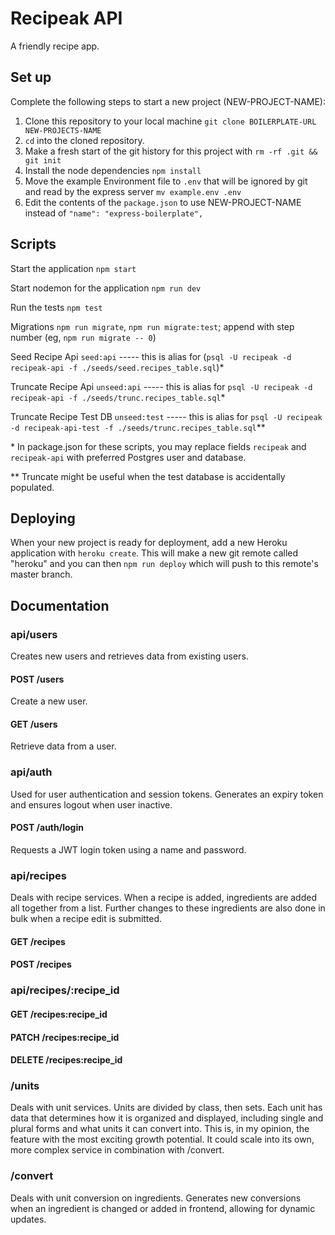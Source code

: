 # Recipeak API

A friendly recipe app.

## Set up

Complete the following steps to start a new project (NEW-PROJECT-NAME):

1. Clone this repository to your local machine `git clone BOILERPLATE-URL NEW-PROJECTS-NAME`
2. `cd` into the cloned repository.
3. Make a fresh start of the git history for this project with `rm -rf .git && git init`
4. Install the node dependencies `npm install`
5. Move the example Environment file to `.env` that will be ignored by git and read by the express server `mv example.env .env`
6. Edit the contents of the `package.json` to use NEW-PROJECT-NAME instead of `"name": "express-boilerplate",`

## Scripts

Start the application `npm start`

Start nodemon for the application `npm run dev`

Run the tests `npm test`

Migrations `npm run migrate`, `npm run migrate:test`; append with step number (eg, `npm run migrate -- 0`)

Seed Recipe Api `seed:api` ----- this is alias for (`psql -U recipeak -d recipeak-api -f ./seeds/seed.recipes_table.sql`)*

Truncate Recipe Api `unseed:api` ----- this is alias for `psql -U recipeak -d recipeak-api -f ./seeds/trunc.recipes_table.sql`*

Truncate Recipe Test DB `unseed:test` ----- this is alias for `psql -U recipeak -d recipeak-api-test -f ./seeds/trunc.recipes_table.sql`**

\* In package.json for these scripts, you may replace fields `recipeak` and `recipeak-api` with preferred Postgres user and database.

\** Truncate might be useful when the test database is accidentally populated.

## Deploying

When your new project is ready for deployment, add a new Heroku application with `heroku create`. This will make a new git remote called "heroku" and you can then `npm run deploy` which will push to this remote's master branch.

## Documentation

### api/users

Creates new users and retrieves data from existing users.

#### POST /users

Create a new user.

#### GET /users

Retrieve data from a user.

### api/auth

Used for user authentication and session tokens. Generates an expiry token and ensures logout when user inactive.

#### POST /auth/login

Requests a JWT login token using a name and password.

### api/recipes

Deals with recipe services. When a recipe is added, ingredients are added all together from a list. Further changes to these ingredients are also done in bulk when a recipe edit is submitted.

#### GET /recipes

#### POST /recipes

### api/recipes/:recipe_id

#### GET /recipes:recipe_id

#### PATCH /recipes:recipe_id

#### DELETE /recipes:recipe_id

### /units

Deals with unit services. Units are divided by class, then sets. Each unit has data that determines how it is organized and displayed, including single and plural forms and what units it can convert into. This is, in my opinion, the feature with the most exciting growth potential. It could scale into its own, more complex service in combination with /convert.

### /convert

Deals with unit conversion on ingredients. Generates new conversions when an ingredient is changed or added in frontend, allowing for dynamic updates.
